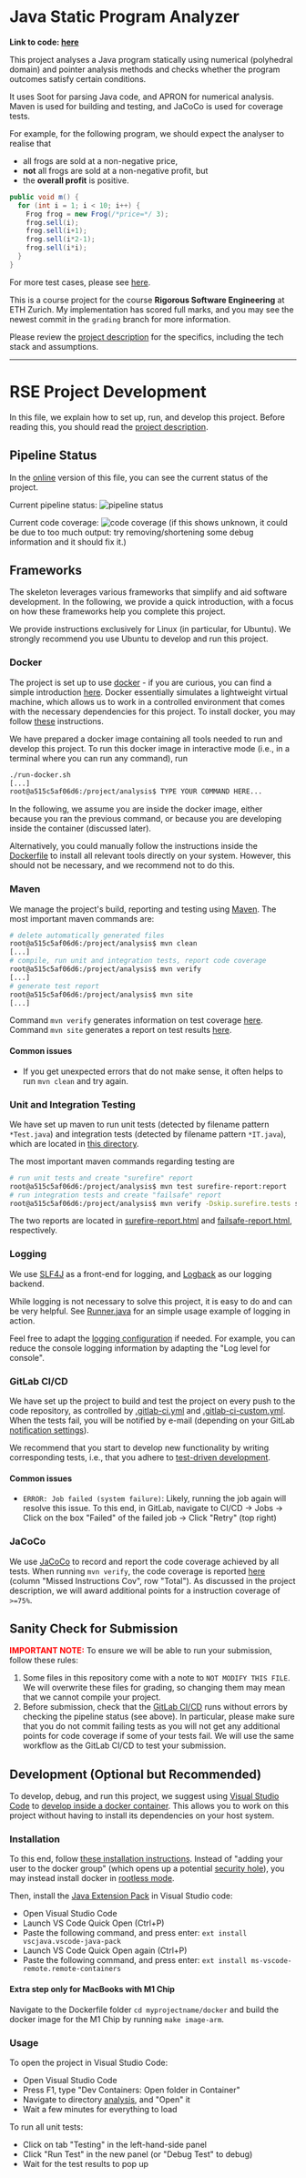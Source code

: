 # Java Static Program Analyzer

**Link to code: [here](analysis/src/main/java/ch/ethz/rse)**

This project analyses a Java program statically using numerical (polyhedral domain) and pointer analysis methods and checks whether the program outcomes satisfy certain conditions.

It uses Soot for parsing Java code, and APRON for numerical analysis. Maven is used for building and testing, and JaCoCo is used for coverage tests.

For example, for the following program, we should expect the analyser to realise that
- all frogs are sold at a non-negative price,
- **not** all frogs are sold at a non-negative profit, but
- the **overall profit** is positive.
```Java
public void m() {
  for (int i = 1; i < 10; i++) {
    Frog frog = new Frog(/*price=*/ 3);
    frog.sell(i);
    frog.sell(i+1);
    frog.sell(i*2-1);
    frog.sell(i*i); 
  }
}
```

For more test cases, please see [here](/analysis/src/test/java/ch/ethz/rse/integration/tests/Loop_Safe.java).

This is a course project for the course **Rigorous Software Engineering** at ETH Zurich. My implementation has scored full marks, and you may see the newest commit in the `grading` branch for more information.

Please review the [project description](/resources/project-description/project.md) for the specifics, including the tech stack and assumptions.

--------------------------------

# RSE Project Development

In this file, we explain how to set up, run, and develop this project. Before
reading this, you should read the [project
description](/resources/project-description/project.md).

## Pipeline Status

In the
[online](https://gitlab.inf.ethz.ch/COURSE-RSE-2024/codecraftwizards#pipeline-status)
version of this file, you can see the current status of the project.

Current pipeline status: ![pipeline
status](https://gitlab.inf.ethz.ch/COURSE-RSE-2024/codecraftwizards/badges/master/pipeline.svg)

Current code coverage: ![code coverage](https://gitlab.inf.ethz.ch/COURSE-RSE-2024/codecraftwizards/badges/master/coverage.svg)
(if this shows unknown, it could be due to too much output: try removing/shortening some debug information and it should fix it.)

## Frameworks

The skeleton leverages various frameworks that simplify and aid software
development. In the following, we provide a quick introduction, with a focus on
how these frameworks help you complete this project.

We provide instructions exclusively for Linux (in particular, for Ubuntu). We
strongly recommend you use Ubuntu to develop and run this project.

### Docker

The project is set up to use [docker](https://www.docker.com/) - if you are
curious, you can find a simple introduction
[here](https://docker-curriculum.com/). Docker essentially simulates a
lightweight virtual machine, which allows us to work in a controlled environment
that comes with the necessary dependencies for this project. To install docker,
you may follow [these](https://docs.docker.com/engine/install/ubuntu/)
instructions.

We have prepared a docker image containing all tools needed to run and develop
this project. To run this docker image in interactive mode (i.e., in a terminal
where you can run any command), run

```bash
./run-docker.sh
[...]
root@a515c5af06d6:/project/analysis$ TYPE YOUR COMMAND HERE...
```

In the following, we assume you are inside the docker image, either because you
ran the previous command, or because you are developing inside the container
(discussed later).

Alternatively, you could manually follow the instructions inside the
[Dockerfile](docker/Dockerfile) to install all relevant tools directly on your
system. However, this should not be necessary, and we recommend not to do this.

### Maven

We manage the project's build, reporting and testing using
[Maven](https://maven.apache.org/). The most important maven commands are:

```bash
# delete automatically generated files
root@a515c5af06d6:/project/analysis$ mvn clean
[...]
# compile, run unit and integration tests, report code coverage
root@a515c5af06d6:/project/analysis$ mvn verify
[...]
# generate test report
root@a515c5af06d6:/project/analysis$ mvn site
[...]
```

Command `mvn verify` generates information on test coverage
[here](/analysis/target/site/jacoco-merged-test-coverage-report/index.html).
Command `mvn site` generates a report on test results
[here](/analysis/target/site/index.html).

#### Common issues

- If you get unexpected errors that do not make sense, it often helps to run
  `mvn clean` and try again.

### Unit and Integration Testing

We have set up maven to run unit tests (detected by filename pattern
`*Test.java`) and integration tests (detected by filename pattern `*IT.java`),
which are located in [this directory](/analysis/src/test/java).

The most important maven commands regarding testing are

```bash
# run unit tests and create "surefire" report
root@a515c5af06d6:/project/analysis$ mvn test surefire-report:report
# run integration tests and create "failsafe" report
root@a515c5af06d6:/project/analysis$ mvn verify -Dskip.surefire.tests site -Dskip.surefire.tests
```

The two reports are located in
[surefire-report.html](analysis/target/site/surefire-report.html) and
[failsafe-report.html](analysis/target/site/failsafe-report.html), respectively.

### Logging

We use [SLF4J](http://www.slf4j.org/) as a front-end for logging, and
[Logback](http://logback.qos.ch/) as our logging backend.

While logging is not necessary to solve this project, it is easy to do and can
be very helpful. See
[Runner.java](analysis/src/main/java/ch/ethz/rse/main/Runner.java) for an simple
usage example of logging in action.

Feel free to adapt the [logging
configuration](./analysis/src/main/resources/logback.xml) if needed. For
example, you can reduce the console logging information by adapting the "Log
level for console".

### GitLab CI/CD

We have set up the project to build and test the project on every push to the
code repository, as controlled by [.gitlab-ci.yml](.gitlab-ci.yml) and
[.gitlab-ci-custom.yml](.gitlab-ci-custom.yml). When the tests fail, you will be
notified by e-mail (depending on your GitLab [notification
settings](https://gitlab.inf.ethz.ch/-/profile/notifications)).

We recommend that you start to develop new functionality by writing
corresponding tests, i.e., that you adhere to [test-driven
development](https://en.wikipedia.org/wiki/Test-driven_development).

#### Common issues

- `ERROR: Job failed (system failure)`: Likely, running the job again will
  resolve this issue. To this end, in GitLab, navigate to CI/CD -> Jobs -> Click
  on the box "Failed" of the failed job -> Click "Retry" (top right)

### JaCoCo

We use [JaCoCo](https://www.eclemma.org/jacoco/) to record and report the code
coverage achieved by all tests. When running `mvn verify`, the code coverage is
reported
[here](/analysis/target/site/jacoco-merged-test-coverage-report/index.html)
(column "Missed Instructions Cov", row "Total"). As
discussed in the project description, we will award additional points for a
instruction coverage of `>=75%`.

## Sanity Check for Submission

<span style="color:red">**IMPORTANT NOTE:**</span> To ensure we will be able to run your submission, follow these rules:

1. Some files in this repository come with a note to `NOT MODIFY THIS FILE`. We
   will overwrite these files for grading, so changing them may mean that we
   cannot compile your project.
2. Before submission, check that the [GitLab CI/CD](#gitlab-cicd) runs without
   errors by checking the pipeline status (see above). In particular, please
   make sure that you do not commit failing tests as you will not get any additional points for code coverage if some of your tests fail. We will use the same workflow
   as the GitLab CI/CD to test your submission.

## Development (Optional but Recommended)

To develop, debug, and run this project, we suggest using [Visual Studio
Code](https://code.visualstudio.com/) to [develop inside a docker
container](https://code.visualstudio.com/docs/remote/containers). This allows
you to work on this project without having to install its dependencies on your
host system.

### Installation

To this end, follow [these installation
instructions](https://code.visualstudio.com/docs/remote/containers#_installation).
Instead of "adding your user to the docker group" (which opens up a potential
[security hole](https://docs.docker.com/engine/install/linux-postinstall/)), you
may instead install docker in [rootless
mode](https://docs.docker.com/engine/security/rootless/#install).

Then, install the [Java Extension
Pack](https://marketplace.visualstudio.com/items?itemName=vscjava.vscode-java-pack)
in Visual Studio code:

- Open Visual Studio Code
- Launch VS Code Quick Open (Ctrl+P)
- Paste the following command, and press enter: `ext install
  vscjava.vscode-java-pack`
- Launch VS Code Quick Open again (Ctrl+P)
- Paste the following command, and press enter: `ext install ms-vscode-remote.remote-containers`

#### Extra step only for MacBooks with M1 Chip
Navigate to the Dockerfile folder `cd myprojectname/docker` and build the docker image for the M1 Chip by running `make image-arm`.

### Usage

To open the project in Visual Studio Code:

- Open Visual Studio Code
- Press F1, type "Dev Containers: Open folder in Container"
- Navigate to directory [analysis](analysis), and "Open" it
- Wait a few minutes for everything to load

To run all unit tests:

- Click on tab "Testing" in the left-hand-side panel
- Click "Run Test" in the new panel (or "Debug Test" to debug)
- Wait for the test results to pop up
